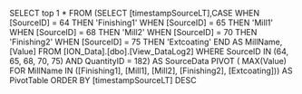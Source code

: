 SELECT top 1 * FROM (SELECT  [timestampSourceLT],CASE  WHEN [SourceID] = 64 THEN 'Finishing1'
                WHEN [SourceID] = 65 THEN 'Mill1' WHEN [SourceID] = 68 THEN 'Mill2' WHEN [SourceID] = 70 THEN 'Finishing2' 
               WHEN [SourceID] = 75 THEN 'Extcoating' END AS MillName,[Value] FROM [ION_Data].[dbo].[View_DataLog2] WHERE
                SourceID IN (64, 65, 68, 70, 75) AND QuantityID = 182) AS SourceData PIVOT ( MAX(Value)  FOR MillName IN ([Finishing1],
                 [Mill1], [Mill2], [Finishing2], [Extcoating])) AS PivotTable ORDER BY [timestampSourceLT] DESC
